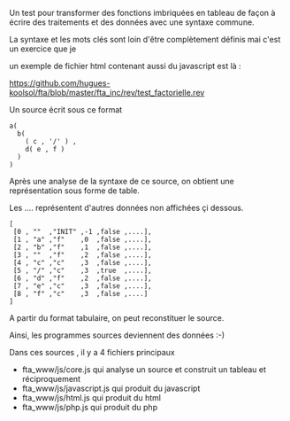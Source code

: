 Un test pour transformer des fonctions imbriquées en tableau
de façon à écrire des traitements et des données avec une syntaxe
commune.

La syntaxe et les mots clés sont loin d'être complètement définis mai c'est un exercice que je 

un exemple de fichier html contenant aussi du javascript est là :

https://github.com/hugues-koolsol/fta/blob/master/fta_inc/rev/test_factorielle.rev


Un source écrit sous ce format
```
a(
  b( 
    ( c , '/' ) , 
    d( e , f ) 
  )
)
```

Après une analyse de la syntaxe de ce source, on obtient une représentation sous forme de table.

Les .... représentent d'autres données non affichées çi dessous.

```
[
 [0 , ""  ,"INIT" ,-1 ,false ,....],
 [1 , "a" ,"f"    ,0  ,false ,....],
 [2 , "b" ,"f"    ,1  ,false ,....],
 [3 , ""  ,"f"    ,2  ,false ,....],
 [4 , "c" ,"c"    ,3  ,false ,....],
 [5 , "/" ,"c"    ,3  ,true  ,....],
 [6 , "d" ,"f"    ,2  ,false ,....],
 [7 , "e" ,"c"    ,3  ,false ,....],
 [8 , "f" ,"c"    ,3  ,false ,....]
]
```
A partir du format tabulaire, on peut reconstituer le source.

Ainsi, les programmes sources deviennent des données :-)

Dans ces sources , il y a 4 fichiers principaux
* fta_www/js/core.js qui analyse un source et construit un tableau et réciproquement
* fta_www/js/javascript.js qui produit du javascript
* fta_www/js/html.js qui produit du html
* fta_www/js/php.js qui produit du php